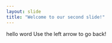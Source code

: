 ```yaml
---
layout: slide
title: "Welcome to our second slide!"
---
```

hello word
Use the left arrow to go back!
